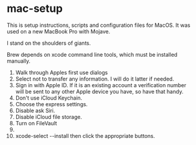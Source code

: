 # mac-setup

This is setup instructions, scripts and configuration files for MacOS. It was used on a new MacBook Pro with Mojave.

I stand on the shoulders of giants.

Brew depends on xcode command line tools, which must be installed manually.
1. Walk through Apples first use dialogs
1. Select not to transfer any information. I will do it latter if needed.
1. Sign in with Apple ID. If it is an existing account a verification number will be sent to any other Apple device you have, so have that handy.
1. Don't use iCloud Keychain.
1. Choose the express settings.
1. Disable ask Siri.
1. Disable iCloud file storage.
1. Turn on FileVault
1. 
1. xcode-select --install then click the appropriate buttons.
